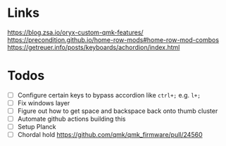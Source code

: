# Links

https://blog.zsa.io/oryx-custom-qmk-features/
https://precondition.github.io/home-row-mods#home-row-mod-combos
https://getreuer.info/posts/keyboards/achordion/index.html

# Todos

- [ ] Configure certain keys to bypass accordion like `ctrl+;` e.g. `l+;`
- [ ] Fix windows layer
- [ ] Figure out how to get space and backspace back onto thumb cluster
- [ ] Automate github actions building this
- [ ] Setup Planck
- [ ] Chordal hold https://github.com/qmk/qmk_firmware/pull/24560
